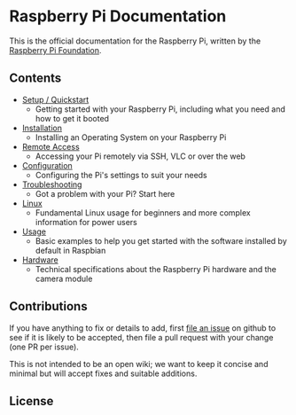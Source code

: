 # Raspberry Pi Documentation

This is the official documentation for the Raspberry Pi, written by the [Raspberry Pi Foundation](http://raspberrypi.org).

## Contents

- [Setup / Quickstart](setup/README.md)
    - Getting started with your Raspberry Pi, including what you need and how to get it booted
- [Installation](installation/README.md)
    - Installing an Operating System on your Raspberry Pi
- [Remote Access](remote-access/README.md)
    - Accessing your Pi remotely via SSH, VLC or over the web
- [Configuration](configuration/README.md)
    - Configuring the Pi's settings to suit your needs
- [Troubleshooting](troubleshooting/README.md)
    - Got a problem with your Pi? Start here
- [Linux](linux/README.md)
    - Fundamental Linux usage for beginners and more complex information for power users
- [Usage](usage/README.md)
    - Basic examples to help you get started with the software installed by default in Raspbian
- [Hardware](hardware/README.md)
    - Technical specifications about the Raspberry Pi hardware and the camera module

## Contributions

If you have anything to fix or details to add, first [file an issue](http://github.com/raspberrypi/documentation/issues) on github to see if it is likely to be accepted, then file a pull request with your change (one PR per issue).

This is not intended to be an open wiki; we want to keep it concise and minimal but will accept fixes and suitable additions.

## License
